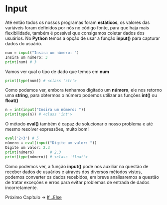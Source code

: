 # Input

Até então todos os nossos programas foram **estáticos**, os valores das variáveis foram definidos por nós no
código fonte, para que haja mais flexibilidade, também é possível que consigamos coletar dados dos usuários. No **Python** temos a opção de usar a função **input()** para capturar dados do usuário.

```python
num = input("Insira um número: ")
Insira um número: 3
print(num) # 3
```

Vamos ver qual o tipo de dado que temos em **num**

```python
print(type(num)) # <class 'str'>
```

Como podemos ver, embora tenhamos digitado um **número**, ele nos retorno uma **string**, para obtermos o número
podemos utilizar as funções **int()** ou **float()**

```python
n = int(input("Insira um número: "))
print(type(n)) # <class 'int'>
```

O método **eval()** também é capaz de solucionar o nosso problema e até mesmo resolver expressões, muito bom!

```python
eval('2+3') # 5
número = eval(input("Digite um valor: "))
Digite um valor: 2.3
print(número)       # 2.3
print(type(número)) # <class 'float'>
```

Como podemos ver, a função **input()** pode nos auxiliar na questão de receber dados de usuários e através dos
diversos métodos vistos, podemos converter os dados recebidos, em breve analisaremos a questão de tratar exceções e erros para evitar problemas de entrada de dados incorretamente.

Próximo Capítulo -> [If...Else](https://github.com/the-akira/Python-Iluminado/blob/master/Capitulos/13.If...Else.md)
